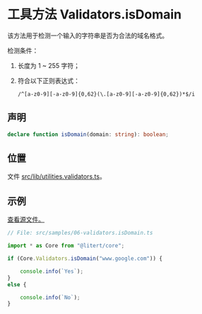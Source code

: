 # 工具方法 Validators.isDomain

该方法用于检测一个输入的字符串是否为合法的域名格式。

检测条件：

1. 长度为 1 ~ 255 字符；
2. 符合以下正则表达式：

    ```regexp
    /^[a-z0-9][-a-z0-9]{0,62}(\.[a-z0-9][-a-z0-9]{0,62})*$/i
    ```

## 声明

```ts
declare function isDomain(domain: string): boolean;
```

## 位置

文件 [src/lib/utilities.validators.ts](../../../src/lib/utilities.validators.ts)。

## 示例

[查看源文件。](../../../src/samples/06-validators.isDomain.ts)

```ts
// File: src/samples/06-validators.isDomain.ts

import * as Core from "@litert/core";

if (Core.Validators.isDomain("www.google.com")) {

    console.info(`Yes`);
}
else {

    console.info(`No`);
}
```

